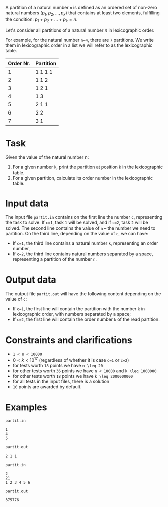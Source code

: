 
A partition of a natural number `n` is defined as an ordered set of non-zero natural numbers $(p_1, p_2, \ldots, p_k)$ that contains at least two elements, fulfilling the condition: $p_1 + p_2 + \ldots + p_k = n$.

Let's consider all partitions of a natural number $n$ in lexicographic order.

For example, for the natural number `n=4`, there are `7` partitions. We write them in lexicographic order in a list we will refer to as the lexicographic table.

| Order Nr.    | Partition    |
|--------------|--------------|
| 1            | 1 1 1 1      |
| 2            | 1 1 2        |
| 3            | 1 2 1        |
| 4            | 1 3          |
| 5            | 2 1 1        |
| 6            | 2 2          |
| 7            | 3 1          |

# Task
Given the value of the natural number n:
1. For a given number `k`, print the partition at position `k` in the lexicographic table.
2. For a given partition, calculate its order number in the lexicographic table.

# Input data
The input file `partit.in` contains on the first line the number `c`, representing the task to solve. If `c=1`, task `1` will be solved, and if `c=2`, task `2` will be solved.
The second line contains the value of `n` – the number we need to partition.
On the third line, depending on the value of `c`, we can have:
- If `c=1`, the third line contains a natural number `k`, representing an order number,
- If `c=2`, the third line contains natural numbers separated by a space, representing a partition of the number `n`.

# Output data
The output file `partit.out` will have the following content depending on the value of `c`:
- If `c=1`, the first line will contain the partition with the number `k` in lexicographic order, with numbers separated by a space;
- If `c=2`, the first line will contain the order number `k` of the read partition.

# Constraints and clarifications
- `1 < n < 10000`
- $0 < k < 10^{17}$ (regardless of whether it is case `c=1` or `c=2`)
- for tests worth `18` points we have `n \leq 20`
- for other tests worth `36` points we have `n < 10000` and `k \leq 1000000`
- for other tests worth `18` points we have `k \leq 2000000000`
- for all tests in the input files, there is a solution
- `10` points are awarded by default.

# Examples

`partit.in`
```
1
4
5
```

`partit.out`
```
2 1 1
```

`partit.in`
```
2
21
1 2 3 4 5 6
```

`partit.out`
```
375776
```
